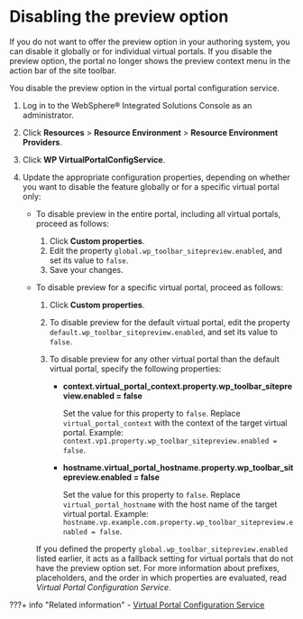 # Disabling the preview option

If you do not want to offer the preview option in your authoring system, you can disable it globally or for individual virtual portals. If you disable the preview option, the portal no longer shows the preview context menu in the action bar of the site toolbar.

You disable the preview option in the virtual portal configuration service.

1.  Log in to the WebSphere® Integrated Solutions Console as an administrator.

2.  Click **Resources** \> **Resource Environment** \> **Resource Environment Providers**.

3.  Click **WP VirtualPortalConfigService**.

4.  Update the appropriate configuration properties, depending on whether you want to disable the feature globally or for a specific virtual portal only:

    -   To disable preview in the entire portal, including all virtual portals, proceed as follows:
        1.  Click **Custom properties**.
        2.  Edit the property `global.wp_toolbar_sitepreview.enabled`, and set its value to `false`.
        3.  Save your changes.
        
    -   To disable preview for a specific virtual portal, proceed as follows:

        1.  Click **Custom properties**.
        2.  To disable preview for the default virtual portal, edit the property `default.wp_toolbar_sitepreview.enabled`, and set its value to `false`.
        3.  To disable preview for any other virtual portal than the default virtual portal, specify the following properties:

            -   **context.virtual\_portal\_context.property.wp\_toolbar\_sitepreview.enabled = false**

                Set the value for this property to `false`. Replace `virtual_portal_context` with the context of the target virtual portal. Example: `context.vp1.property.wp_toolbar_sitepreview.enabled = false`.

            -   **hostname.virtual\_portal\_hostname.property.wp\_toolbar\_sitepreview.enabled = false**

                Set the value for this property to `false`. Replace `virtual_portal_hostname` with the host name of the target virtual portal. Example: `hostname.vp.example.com.property.wp_toolbar_sitepreview.enabled = false`.

        If you defined the property `global.wp_toolbar_sitepreview.enabled` listed earlier, it acts as a fallback setting for virtual portals that do not have the preview option set. For more information about prefixes, placeholders, and the order in which properties are evaluated, read *Virtual Portal Configuration Service*.



???+ info "Related information"
    - [Virtual Portal Configuration Service](../../../deploy_dx/manage/config_portal_behavior/service_config_properties/portal_svc_cfg/srvcfg_virtual_portal.md)
